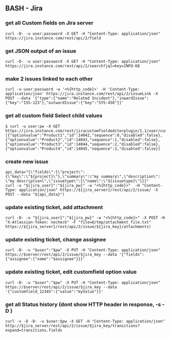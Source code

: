 ## BASH - Jira

### get all Custom fields on Jira server
```
curl -D- -u user:password -X GET -H "Content-Type: application/json" https://jira.instance.com/rest/api/2/field
```

### get JSON output of an issue
```
curl -D- -u user:password -X GET -H "Content-Type: application/json" https://jira.instance.com/rest/api/2/search?jql=key=INFO-68
```

### make 2 issues linked to each other
```
curl -u user:password -w '<%{http_code}>' -H 'Content-Type: application/json' https://jira.instance.com/rest/api/2/issueLink -X POST --data '{"type":{"name":"Related Incident"},"inwardIssue":{"key":"ISS-123"},"outwardIssue":{"key":"SYS-456"}}'
```

### get all custom field Select child values
```
$ curl -u user:pw -X GET https://jira.instance.com/rest/jiracustomfieldeditorplugin/1.1/user/customfieldoptions/12600
[{"optionvalue":"Product1","id":14042,"sequence":0,"disabled":false},{"optionvalue":"Product2","id":14043,"sequence":1,"disabled":false},{"optionvalue":"Product3","id":14044,"sequence":2,"disabled":false},{"optionvalue":"Product4","id":14045,"sequence":3,"disabled":false}]
```

### create new issue
```
api_data="{\"fields\":{\"project\":{\"key\":\"${project}\"},\"summary\":\"my summary\",\"description\": \"my description\",\"issuetype\":{\"name\":\"${issuetype}\"}}}"
curl -u "${jira_user}":"${jira_pw}" -w "<%{http_code}>"  -H "Content-Type: application/json" https://${jira_server}/rest/api/2/issue/ -X POST --data "${api_data}")
```

### update existing ticket, add attachment
```
curl -D- -u "${jira_user}":"${jira_pw}" -w "<%{http_code}>" -X POST -H "X-Atlassian-Token: nocheck" -F "file=@/tmp/attachment_file.txt" https://${jira_server}/rest/api/2/issue/${jira_key}/attachments)
```

### update existing ticket, change assignee
```
curl -D- -u "$user":"$pw" -X PUT -H "Content-Type: application/json" https://$server/rest/api/2/issue/$jira_key --data '{"fields": {"assignee":{"name":"$assignee"}}}'
```

### update existing ticket, edit customfield option value
```
curl -D- -u "$user":"$pw" -X PUT -H "Content-Type: application/json" https://$server/rest/api/2/issue/$jira_key --data '{"customfield_12345":{"value":"myValue"}}'
```

### get all Status history (dont show HTTP header in response, -s -D )
```
curl -s -D -D- -u $user:$pw -X GET -H "Content-Type: application/json" http://$jira_server/rest/api/2/issue/$jira_key/transitions?expand=transitions.fields
```
